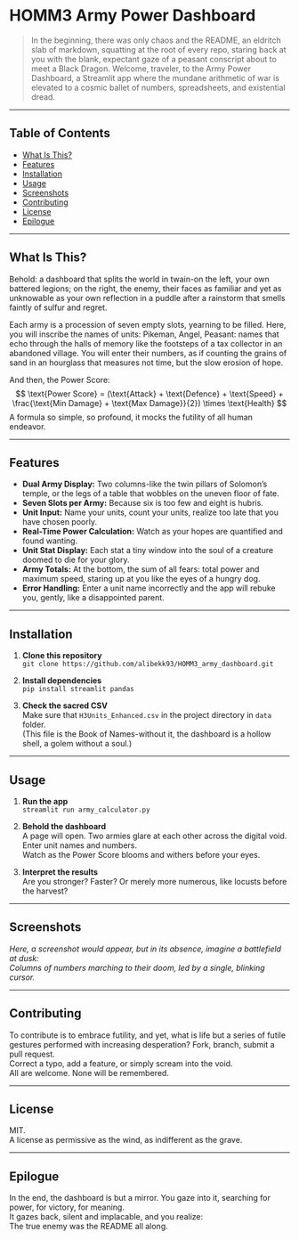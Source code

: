 # HOMM3 Army Power Dashboard

> In the beginning, there was only chaos and the README, an eldritch slab of markdown, squatting at the root of every repo, staring back at you with the blank, expectant gaze of a peasant conscript about to meet a Black Dragon. Welcome, traveler, to the Army Power Dashboard, a Streamlit app where the mundane arithmetic of war is elevated to a cosmic ballet of numbers, spreadsheets, and existential dread.

---

## Table of Contents

- [What Is This?](#what-is-this)
- [Features](#features)
- [Installation](#installation)
- [Usage](#usage)
- [Screenshots](#screenshots)
- [Contributing](#contributing)
- [License](#license)
- [Epilogue](#epilogue)

---

## What Is This?

Behold: a dashboard that splits the world in twain-on the left, your own battered legions; on the right, the enemy, their faces as familiar and yet as unknowable as your own reflection in a puddle after a rainstorm that smells faintly of sulfur and regret.

Each army is a procession of seven empty slots, yearning to be filled. Here, you will inscribe the names of units: Pikeman, Angel, Peasant: names that echo through the halls of memory like the footsteps of a tax collector in an abandoned village. You will enter their numbers, as if counting the grains of sand in an hourglass that measures not time, but the slow erosion of hope.

And then, the Power Score:  
$$
\text{Power Score} = (\text{Attack} + \text{Defence} + \text{Speed} + \frac{\text{Min Damage} + \text{Max Damage}}{2}) \times \text{Health}
$$
A formula so simple, so profound, it mocks the futility of all human endeavor.

---

## Features

- **Dual Army Display:** Two columns-like the twin pillars of Solomon’s temple, or the legs of a table that wobbles on the uneven floor of fate.
- **Seven Slots per Army:** Because six is too few and eight is hubris.
- **Unit Input:** Name your units, count your units, realize too late that you have chosen poorly.
- **Real-Time Power Calculation:** Watch as your hopes are quantified and found wanting.
- **Unit Stat Display:** Each stat a tiny window into the soul of a creature doomed to die for your glory.
- **Army Totals:** At the bottom, the sum of all fears: total power and maximum speed, staring up at you like the eyes of a hungry dog.
- **Error Handling:** Enter a unit name incorrectly and the app will rebuke you, gently, like a disappointed parent.

---

## Installation

1. **Clone this repository**  
   `git clone https://github.com/alibekk93/HOMM3_army_dashboard.git`

2. **Install dependencies**  
   `pip install streamlit pandas`

3. **Check the sacred CSV**  
   Make sure that `H3Units_Enhanced.csv` in the project directory in `data` folder.  
   (This file is the Book of Names-without it, the dashboard is a hollow shell, a golem without a soul.)

---

## Usage

1. **Run the app**  
   `streamlit run army_calculator.py`

2. **Behold the dashboard**  
   A page will open. Two armies glare at each other across the digital void.  
   Enter unit names and numbers.  
   Watch as the Power Score blooms and withers before your eyes.

3. **Interpret the results**  
   Are you stronger? Faster? Or merely more numerous, like locusts before the harvest?

---

## Screenshots

*Here, a screenshot would appear, but in its absence, imagine a battlefield at dusk:  
Columns of numbers marching to their doom, led by a single, blinking cursor.*

---

## Contributing

To contribute is to embrace futility, and yet, what is life but a series of futile gestures performed with increasing desperation? Fork, branch, submit a pull request.  
Correct a typo, add a feature, or simply scream into the void.  
All are welcome. None will be remembered.

---

## License

MIT.  
A license as permissive as the wind, as indifferent as the grave.

---

## Epilogue

In the end, the dashboard is but a mirror. You gaze into it, searching for power, for victory, for meaning.  
It gazes back, silent and implacable, and you realize:  
The true enemy was the README all along.